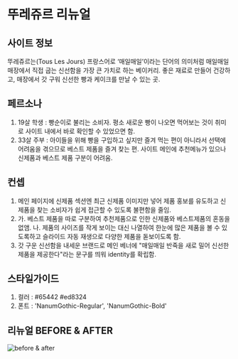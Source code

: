 # 뚜레쥬르 리뉴얼

## 사이트 정보
뚜레쥬르는(Tous Les Jours) 프랑스어로 ‘매일매일’이라는 단어의 의미처럼
매일매일 매장에서 직접 굽는 신선함을 가장 큰 가치로 하는 베이커리.
좋은 재료로 만들어 건강하고, 매장에서 갓 구워 신선한 빵과 케이크를 만날 수 있는 곳.

## 페르소나
1. 19살 학생
   : 빵순이로 불리는 소비자. 평소 새로운 빵이 나오면 먹어보는 것이 취미로 사이트 내에서 바로 확인할 수 있었으면 함.
2. 33살 주부
   : 아이들을 위해 빵을 구입하고 싶지만 즐겨 먹는 편이 아니라서 선택에 어려움을 겪으므로 베스트 제품을 즐겨 찾는 편. 사이트 메인에 추천메뉴가 있으나 신제품과 베스트 제품 구분이 어려움.

## 컨셉
1. 메인 페이지에 신제품 섹션엔 최근 신제품 이미지만 넣어 제품 홍보를 유도하고 신제품을 찾는 소비자가 쉽게 접근할 수 있도록 불편함을 줄임.
2. 가. 베스트 제품을 따로 구분하여 추천제품으로 인한 신제품와 베스트제품의 혼동을 없앰.
   나. 제품의 사이즈를 작게 보이는 대신 나열하여 한눈에 많은 제품을 볼 수 있도록하고 슬라이드 자동 재생으로 다양한 제품을 돋보이도록 함.
3. 갓 구운 신선함을 내세운 브랜드로 메인 베너에 "매일매일 반죽을 새로 밀어 신선한 제품을 제공한다"라는 문구를 띄워 identity를 확립함.

## 스타일가이드
1. 컬러
   : #65442  #ed8324
2. 폰트
   : 'NanumGothic-Regular', 'NanumGothic-Bold'

## 리뉴얼 BEFORE & AFTER
![before & after]()
